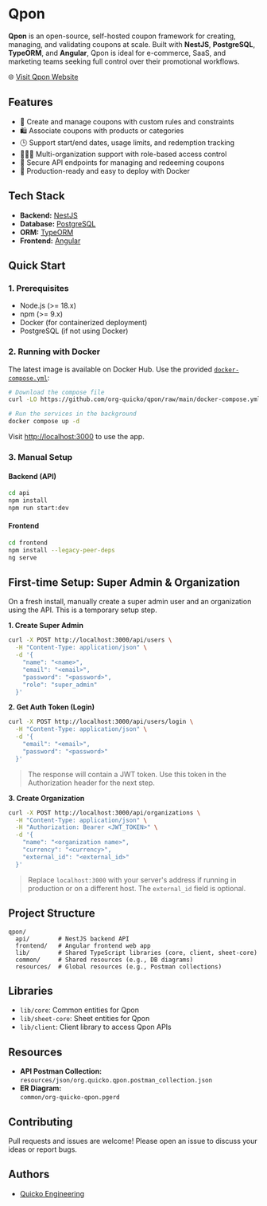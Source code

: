 # Qpon

**Qpon** is an open-source, self-hosted coupon framework for creating, managing, and validating coupons at scale. Built with **NestJS**, **PostgreSQL**, **TypeORM**, and **Angular**, Qpon is ideal for e-commerce, SaaS, and marketing teams seeking full control over their promotional workflows.

:globe_with_meridians: [Visit Qpon Website](https://quicko.company/labs/qpon)

## Features

- 🧾 Create and manage coupons with custom rules and constraints
- 🛍️ Associate coupons with products or categories
- 🕒 Support start/end dates, usage limits, and redemption tracking
- 🧑‍🤝‍🧑 Multi-organization support with role-based access control
- 🔐 Secure API endpoints for managing and redeeming coupons
- 🚀 Production-ready and easy to deploy with Docker

## Tech Stack

- **Backend:** [NestJS](https://nestjs.com/)
- **Database:** [PostgreSQL](https://www.postgresql.org/)
- **ORM:** [TypeORM](https://typeorm.io/)
- **Frontend:** [Angular](https://angular.dev/)

## Quick Start

### 1. Prerequisites

- Node.js (>= 18.x)
- npm (>= 9.x)
- Docker (for containerized deployment)
- PostgreSQL (if not using Docker)

### 2. Running with Docker

The latest image is available on Docker Hub. Use the provided [`docker-compose.yml`](https://github.com/org-quicko/qpon/blob/main/docker-compose.yml):

```sh
# Download the compose file
curl -LO https://github.com/org-quicko/qpon/raw/main/docker-compose.yml

# Run the services in the background
docker compose up -d
```

Visit [http://localhost:3000](http://localhost:3000) to use the app.

### 3. Manual Setup

#### Backend (API)

```sh
cd api
npm install
npm run start:dev
```

#### Frontend

```sh
cd frontend
npm install --legacy-peer-deps
ng serve
```

## First-time Setup: Super Admin & Organization

On a fresh install, manually create a super admin user and an organization using the API. This is a temporary setup step.

**1. Create Super Admin**
```sh
curl -X POST http://localhost:3000/api/users \
  -H "Content-Type: application/json" \
  -d '{
    "name": "<name>",
    "email": "<email>",
    "password": "<password>",
    "role": "super_admin"
  }'
```

**2. Get Auth Token (Login)**
```sh
curl -X POST http://localhost:3000/api/users/login \
  -H "Content-Type: application/json" \
  -d '{
    "email": "<email>",
    "password": "<password>"
  }'
```
> The response will contain a JWT token. Use this token in the Authorization header for the next step.

**3. Create Organization**
```sh
curl -X POST http://localhost:3000/api/organizations \
  -H "Content-Type: application/json" \
  -H "Authorization: Bearer <JWT_TOKEN>" \
  -d '{
    "name": "<organization name>",
    "currency": "<currency>",
    "external_id": "<external_id>"
  }'
```

> Replace `localhost:3000` with your server's address if running in production or on a different host. The `external_id` field is optional.

## Project Structure

```
qpon/
  api/        # NestJS backend API
  frontend/   # Angular frontend web app
  lib/        # Shared TypeScript libraries (core, client, sheet-core)
  common/     # Shared resources (e.g., DB diagrams)
  resources/  # Global resources (e.g., Postman collections)
```

## Libraries

- `lib/core`: Common entities for Qpon
- `lib/sheet-core`: Sheet entities for Qpon
- `lib/client`: Client library to access Qpon APIs

## Resources

- **API Postman Collection:**  
  `resources/json/org.quicko.qpon.postman_collection.json`
- **ER Diagram:**  
  `common/org-quicko-qpon.pgerd`

## Contributing

Pull requests and issues are welcome! Please open an issue to discuss your ideas or report bugs.

## Authors

- [Quicko Engineering](mailto:developer@quicko.org.in)